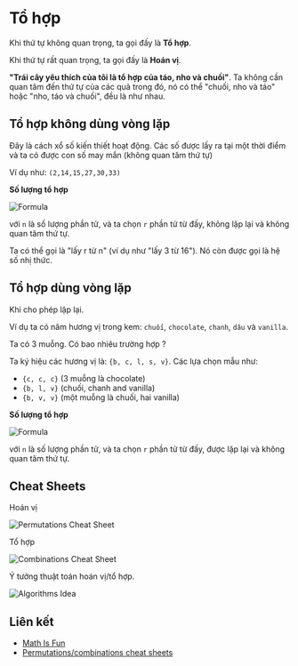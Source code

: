 # Tổ hợp

Khi thứ tự không quan trọng, ta gọi đấy là **Tổ hợp**.

Khi thứ tự rất quan trọng, ta gọi đấy là **Hoán vị**.

**"Trái cây yêu thích của tôi là tổ hợp của táo, nho và chuối"**.
Ta không cần quan tâm đến thứ tự của các quả trong đó, nó có thể "chuối, nho và táo" hoặc "nho, táo và chuối", đều là như nhau.

## Tổ hợp không dùng vòng lặp

Đây là cách xổ số kiến thiết hoạt động. Các số được lấy ra tại một thời điểm và ta có được con số may mắn (không quan tâm thứ tự)

Ví dụ như:  `(2,14,15,27,30,33)`

**Số lượng tổ hợp**

![Formula](https://www.mathsisfun.com/combinatorics/images/combinations-no-repeat.png)

với `n` là số lượng phần tử, và ta chọn `r` phần tử từ đấy, không lặp lại và không quan tâm thứ tự.

Ta có thể gọi là "lấy r từ n" (ví dụ như "lấy 3 từ 16"). Nó còn được gọi là hệ số nhị thức.

## Tổ hợp dùng vòng lặp

Khi cho phép lặp lại.

Ví dụ ta có năm hương vị trong kem: `chuối`, `chocolate`, `chanh`, `dâu` và `vanilla`.

Ta có 3 muỗng. Có bao nhiêu trường hợp ?

Ta ký hiệu các hương vị là: `{b, c, l, s, v}`.
Các lựa chọn mẫu như:

- `{c, c, c}` (3 muỗng là chocolate)
- `{b, l, v}` (chuối, chanh and vanilla)
- `{b, v, v}` (một muỗng là chuối, hai vanilla)

**Số lượng tổ hợp**

![Formula](https://www.mathsisfun.com/combinatorics/images/combinations-repeat.gif)

với `n` là số lượng phần tử, và ta chọn `r` phần tử từ đấy, được lặp lại và không quan tâm thứ tự.

## Cheat Sheets

Hoán vị

![Permutations Cheat Sheet](https://cdn-images-1.medium.com/max/2000/1*JNK-n0Pt0Vbxk0lxVpgT5A.png)

Tổ hợp

![Combinations Cheat Sheet](https://cdn-images-1.medium.com/max/2000/1*7cFRn8jW4g_91YgDAbmxRQ.png)

Ý tưởng thuật toán hoán vị/tổ hợp.

![Algorithms Idea](https://cdn-images-1.medium.com/max/2000/1*vLsSsZMnesCFPCYTYMbxrQ.png)

## Liên kết

- [Math Is Fun](https://www.mathsisfun.com/combinatorics/combinations-permutations.html)
- [Permutations/combinations cheat sheets](https://medium.com/@trekhleb/permutations-combinations-algorithms-cheat-sheet-68c14879aba5)
